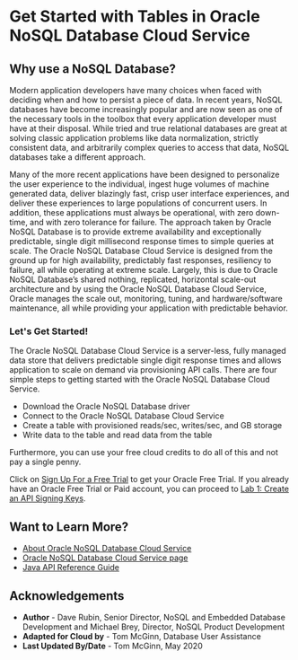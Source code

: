 # Get Started with Tables in Oracle NoSQL Database Cloud Service
## Why use a NoSQL Database?

Modern application developers have many choices when faced with deciding when and how to persist a piece of data.   In recent years, NoSQL databases have become increasingly popular and are now seen as one of the necessary tools in the toolbox that every application developer must have at their disposal.  While tried and true relational databases are great at solving classic application problems like data normalization, strictly consistent data, and arbitrarily complex queries to access that data, NoSQL databases take a different approach.  

Many of the more recent applications have been designed to personalize the user experience to the individual, ingest huge volumes of machine generated data, deliver blazingly fast, crisp user interface experiences, and deliver these experiences to large populations of concurrent users.  In addition, these applications must always be operational, with zero down-time, and with zero tolerance for failure.  The approach taken by Oracle NoSQL Database is to provide extreme availability and exceptionally predictable, single digit millisecond response times to simple queries at scale. The Oracle NoSQL Database Cloud Service is designed from the ground up for high availability, predictably fast responses, resiliency to failure, all while operating at extreme scale. Largely, this is due to Oracle NoSQL Database’s shared nothing, replicated, horizontal scale-out architecture and by using the Oracle NoSQL Database Cloud Service, Oracle manages the scale out, monitoring, tuning, and hardware/software maintenance, all while providing your application with predictable behavior.

### Let's Get Started!
The Oracle NoSQL Database Cloud Service is a server-less, fully managed data store that delivers predictable single digit response times and allows application to scale on demand via provisioning API calls.  There are four simple steps to getting started with the Oracle NoSQL Database Cloud Service.

* Download the Oracle NoSQL Database driver
* Connect to the Oracle NoSQL Database Cloud Service
* Create a table with provisioned reads/sec, writes/sec, and GB storage
* Write data to the table and read data from the table

Furthermore, you can use your free cloud credits to do all of this and not pay a single penny.

Click on [Sign Up For a Free Trial](?lab=sign-up-for-free-trial) to get your Oracle Free Trial. If you already have an Oracle Free Trial or Paid account, you can proceed to [Lab 1: Create an API Signing Keys](?lab=lab-1-create-api-signing-keys).

## Want to Learn More?

* [About Oracle NoSQL Database Cloud Service](https://docs.oracle.com/pls/topic/lookup?ctx=cloud&id=CSNSD-GUID-88373C12-018E-4628-B241-2DFCB7B16DE8)
* [Oracle NoSQL Database Cloud Service page](https://cloud.oracle.com/en_US/nosql)
* [Java API Reference Guide](https://docs.oracle.com/en/cloud/paas/nosql-cloud/csnjv/index.html)

## Acknowledgements
* **Author** - Dave Rubin, Senior Director, NoSQL and Embedded Database Development and Michael Brey, Director, NoSQL Product Development
* **Adapted for Cloud by** -  Tom McGinn, Database User Assistance
* **Last Updated By/Date** - Tom McGinn, May 2020
